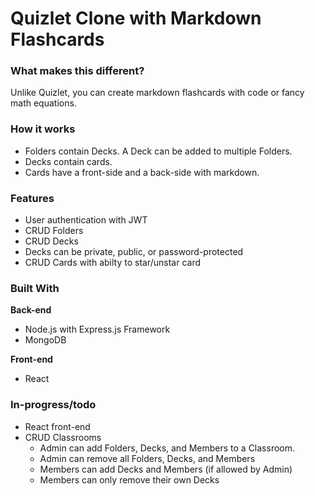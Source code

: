 # Quizlet Clone with Markdown Flashcards

### What makes this different?
Unlike Quizlet, you can create markdown flashcards with code or fancy math equations.

### How it works
- Folders contain Decks. A Deck can be added to multiple Folders.
- Decks contain cards.
- Cards have a front-side and a back-side with markdown.
  
### Features
- User authentication with JWT
- CRUD Folders
- CRUD Decks
- Decks can be private, public, or password-protected
- CRUD Cards with abilty to star/unstar card

### Built With
**Back-end**
- Node.js with Express.js Framework
- MongoDB

**Front-end**
- React

### In-progress/todo
- React front-end
- CRUD Classrooms
  - Admin can add Folders, Decks, and Members to a Classroom.
  - Admin can remove all Folders, Decks, and Members
  - Members can add Decks and Members (if allowed by Admin)
  - Members can only remove their own Decks
